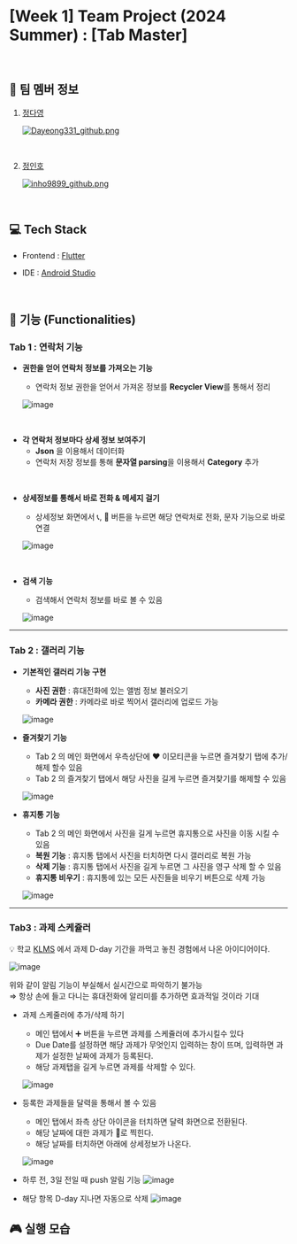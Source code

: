 # [Week 1] Team Project (2024 Summer) : [Tab Master]


<br>

## 🤼 팀 멤버 정보


1. [정다영](https://www.notion.so/madcamp/ca29f9f848474061a9cedba2cffbf032?pvs=4)
   <br>

   [![Dayeong331_github.png](profile/Dayeong331_github.png)](https://github.com/Dayoung331)


<br>

2. [정인호](https://www.notion.so/madcamp/f51fae3248a747fcb3100942d2a666f9?pvs=4)
   <br>

   [![inho9899_github.png](profile/inho9899_github.png)](https://github.com/inho9899)

<br>

## 💻 Tech Stack
- Frontend : [Flutter](https://flutter.dev/)
  <br>

- IDE : [Android Studio](https://developer.android.com)

</br>

## 📱 기능 (Functionalities)
### Tab 1 : 연락처 기능

- **권한을 얻어 연락처 정보를 가져오는 기능**
    - 연락처 정보 권한을 얻어서 가져온 정보를 **Recycler View**를 통해서 정리

  ![image](Tab1_1.png)




<br>

- **각 연락처 정보마다 상세 정보 보여주기**
    - **Json** 을 이용해서 데이터화
    - 연락처 저장 정보를 통해 **문자열 parsing**을 이용해서 **Category** 추가

<br>

- **상세정보를 통해서 바로 전화 & 메세지 걸기**
    - 상세정보 화면에서 📞, 💬 버튼을 누르면 해당 연락처로 전화, 문자 기능으로 바로 연결

  ![image](Tab1_2.png)





<br>

- **검색 기능**
    - 검색해서 연락처 정보를 바로 볼 수 있음

  ![image](Tab1_3.png)

---
### Tab 2 : 갤러리 기능
- **기본적인 갤러리 기능 구현**
    - **사진 권한** : 휴대전화에 있는 앨범 정보 불러오기
    - **카메라 권한** : 카메라로 바로 찍어서 갤러리에 업로드 가능

  ![image](Tab2_1.png)

- **즐겨찾기 기능**
    - Tab 2 의 메인 화면에서 우측상단에 ❤️ 이모티콘을 누르면 즐겨찾기 탭에 추가/해제 할수 있음
    - Tab 2 의 즐겨찾기 탭에서 해당 사진을 길게 누르면 즐겨찾기를 해제할 수 있음

  ![image](Tab2_2.png)

- **휴지통 기능**
    - Tab 2 의 메인 화면에서 사진을 길게 누르면 휴지통으로 사진을 이동 시킬 수 있음
    - **복원 기능** : 휴지통 탭에서 사진을 터치하면 다시 갤러리로 복원 가능
    - **삭제 기능** : 휴지통 탭에서 사진을 길게 누르면 그 사진을 영구 삭제 할 수 있음
    - **휴지통 비우기** : 휴지통에 있는 모든 사진들을 비우기 버튼으로 삭제 가능

  ![image](Tab2_3.png)

---
### Tab3 : 과제 스케쥴러
💡 학교 [KLMS](https://klms.kaist.ac.kr) 에서 과제 D-day 기간을 까먹고 놓친 경험에서 나온 아이디어이다.

![image](19화석.png)

위와 같이 알림 기능이 부실해서 실시간으로 파악하기 불가능  
⇒ 항상 손에 들고 다니는 휴대전화에 알리미를 추가하면 효과적일 것이라 기대

- 과제 스케줄러에 추가/삭제 하기
    - 메인 탭에서 ➕ 버튼을 누르면 과제를 스케쥴러에 추가시킬수 있다
    - Due Date를 설정하면 해당 과제가 무엇인지 입력하는 창이 뜨며, 입력하면 과제가 설정한 날짜에 과제가 등록된다.
    - 해당 과제탭을 길게 누르면 과제를 삭제할 수 있다.

  ![image](Tab3_1.png)

- 등록한 과제들을 달력을 통해서 볼 수 있음
    - 메인 탭에서 좌측 상단 아이콘을 터치하면 달력 화면으로 전환된다.
    - 해당 날짜에 대한 과제가 🔴로 찍힌다.
    - 해당 날짜를 터치하면 아래에 상세정보가 나온다.

  ![image](Tab3_2.png)


- 하루 전, 3일 전일 때 push 알림 기능
  ![image](Tab3_3.png)

- 해당 항목 D-day 지나면 자동으로 삭제
  ![image](Tab3_4.png)

## 🎮 실행 모습